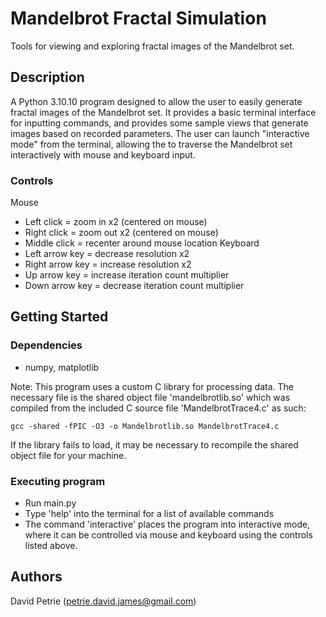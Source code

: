 # Mandelbrot Fractal Simulation

Tools for viewing and exploring fractal images of the Mandelbrot set. 

## Description

A Python 3.10.10 program designed to allow the user to easily generate fractal images of the Mandelbrot set. It provides a basic terminal interface for inputting commands, and provides some sample views that generate images based on recorded parameters.
The user can launch "interactive mode" from the terminal, allowing the to traverse the Mandelbrot set interactively with mouse and keyboard input.

### Controls
Mouse
- Left click = zoom in x2 (centered on mouse)
- Right click = zoom out x2 (centered on mouse)
- Middle click = recenter around mouse location
Keyboard
- Left arrow key = decrease resolution x2
- Right arrow key = increase resolution x2
- Up arrow key = increase iteration count multiplier
- Down arrow key = decrease iteration count multiplier

## Getting Started

### Dependencies

* numpy, matplotlib

Note: This program uses a custom C library for processing data. The necessary file is the shared object file 'mandelbrotlib.so' which was compiled from the included C source file 'MandelbrotTrace4.c' as such:  
```
gcc -shared -fPIC -O3 -o Mandelbrotlib.so MandelbrotTrace4.c  
```


If the library fails to load, it may be necessary to recompile the shared object file for your machine.

### Executing program

* Run main.py
* Type 'help' into the terminal for a list of available commands
* The command 'interactive' places the program into interactive mode, where it can be controlled via mouse and keyboard using the controls listed above.


## Authors

David Petrie (petrie.david.james@gmail.com)
